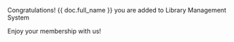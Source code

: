 <p>Congratulations! {{ doc.full_name }} you are added to Library Management System</p>

<p>Enjoy your membership with us!</p>
